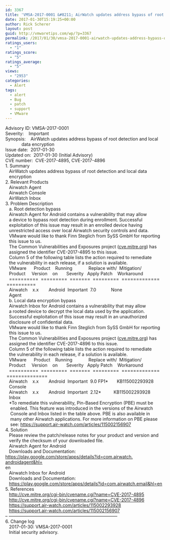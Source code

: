 ```yaml
---
id: 3367
title: 'VMSA-2017-0001 &#8211; AirWatch updates address bypass of root detection and local data encryption'
date: 2017-01-30T15:19:25+00:00
author: Rick Scherer
layout: post
guid: http://vmwaretips.com/wp/?p=3367
permalink: /2017/01/30/vmsa-2017-0001-airwatch-updates-address-bypass-of-root-detection-and-local-data-encryption/
ratings_users:
  - "1"
ratings_score:
  - "5"
ratings_average:
  - "5"
views:
  - "2953"
categories:
  - Alert
tags:
  - alert
  - Bug
  - patch
  - support
  - VMware
---
```

<div>
  Advisory ID: VMSA-2017-0001
</div>

<div>
  Severity:    Important
</div>

<div>
  Synopsis:    AirWatch updates address bypass of root detection and local
</div>

<div>
               data encryption
</div>

<div>
  Issue date:  <span class="aBn" tabindex="0" data-term="goog_451499067"><span class="aQJ">2017-01-30</span></span>
</div>

<div>
  Updated on:  <span class="aBn" tabindex="0" data-term="goog_451499068"><span class="aQJ">2017-01-30</span></span> (Initial Advisory)
</div>

<div>
  CVE number:  CVE-2017-4895, CVE-2017-4896
</div>

<div>
</div>

<div>
  1. Summary
</div>

<div>
</div>

<div>
     AirWatch updates address bypass of root detection and local data
</div>

<div>
     encryption
</div>

<div>
</div>

<!--more-->

<div>
</div>

<div>
  2. Relevant Products
</div>

<div>
</div>

<div>
     Airwatch Agent
</div>

<div>
     Airwatch Console
</div>

<div>
     AirWatch Inbox
</div>

<div>
</div>

<div>
  3. Problem Description
</div>

<div>
</div>

<div>
     a. Root detection bypass
</div>

<div>
</div>

<div>
     Airwatch Agent for Android contains a vulnerability that may allow
</div>

<div>
     a device to bypass root detection during enrollment. Successful
</div>

<div>
     exploitation of this issue may result in an enrolled device having
</div>

<div>
     unrestricted access over local Airwatch security controls and data.
</div>

<div>
</div>

<div>
     VMware would like to thank Finn Steglich from SySS GmbH for reporting
</div>

<div>
     this issue to us.
</div>

<div>
</div>

<div>
     The Common Vulnerabilities and Exposures project (<a href="http://cve.mitre.org/" target="_blank" data-saferedirecturl="https://www.google.com/url?hl=en&q=http://cve.mitre.org&source=gmail&ust=1485901094156000&usg=AFQjCNF1Bmjggy81AbeDv78KakbZaKEYcw">cve.mitre.org</a>) has
</div>

<div>
     assigned the identifier CVE-2017-4895 to this issue.
</div>

<div>
</div>

<div>
     Column 5 of the following table lists the action required to remediate
</div>

<div>
     the vulnerability in each release, if a solution is available.
</div>

<div>
</div>

<div>
     VMware      Product    Running             Replace with/  Mitigation/
</div>

<div>
     Product     Version    on       Severity   Apply Patch    Workaround
</div>

<div>
     ==========  =========  =======  =========  =============  ==========
</div>

<div>
     Airwatch    x.x        Android  Important  7.0            None
</div>

<div>
     Agent
</div>

<div>
</div>

<div>
     b. Local data encryption bypass
</div>

<div>
</div>

<div>
     Airwatch Inbox for Android contains a vulnerability that may allow
</div>

<div>
     a rooted device to decrypt the local data used by the application.
</div>

<div>
     Successful exploitation of this issue may result in an unauthorized
</div>

<div>
     disclosure of confidential data.
</div>

<div>
</div>

<div>
     VMware would like to thank Finn Steglich from SySS GmbH for reporting
</div>

<div>
     this issue to us.
</div>

<div>
</div>

<div>
     The Common Vulnerabilities and Exposures project (<a href="http://cve.mitre.org/" target="_blank" data-saferedirecturl="https://www.google.com/url?hl=en&q=http://cve.mitre.org&source=gmail&ust=1485901094156000&usg=AFQjCNF1Bmjggy81AbeDv78KakbZaKEYcw">cve.mitre.org</a>) has
</div>

<div>
     assigned the identifier CVE-2017-4896 to this issue.
</div>

<div>
</div>

<div>
     Column 5 of the following table lists the action required to remediate
</div>

<div>
     the vulnerability in each release, if a solution is available.
</div>

<div>
</div>

<div>
     VMware      Product    Running             Replace with/  Mitigation/
</div>

<div>
     Product     Version    on       Severity   Apply Patch    Workaround
</div>

<div>
     ==========  =========  =======  =========  =============  ==============
</div>

<div>
     Airwatch    x.x        Android  Important  9.0 FP1*       KB115002293928
</div>

<div>
     Console
</div>

<div>
     Airwatch    x.x        Android  Important  2.12*          KB115002293928
</div>

<div>
     Inbox
</div>

<div>
</div>

<div>
     *To remediate this vulnerability, Pin-Based Encryption (PBE) must be
</div>

<div>
      enabled. This feature was introduced in the versions of the Airwatch
</div>

<div>
      Console and Inbox listed in the table above. PBE is also available in
</div>

<div>
      many other Airwatch applications. For more information on PBE please
</div>

<div>
      see: <a href="https://support.air-watch.com/articles/115002156907" target="_blank" data-saferedirecturl="https://www.google.com/url?hl=en&q=https://support.air-watch.com/articles/115002156907&source=gmail&ust=1485901094156000&usg=AFQjCNHtmvU9_nRHOGVvKjknzvT1F-sfTw">https://support.air-watch.com/<wbr />articles/115002156907</a>
</div>

<div>
</div>

<div>
  4. Solution
</div>

<div>
</div>

<div>
     Please review the patch/release notes for your product and version and
</div>

<div>
     verify the checksum of your downloaded file.
</div>

<div>
</div>

<div>
     Airwatch Agent for Android
</div>

<div>
     Downloads and Documentation:
</div>

<div>
</div>

<div>
  <a href="https://play.google.com/store/apps/details?id=com.airwatch.androidagent&hl=" target="_blank" data-saferedirecturl="https://www.google.com/url?hl=en&q=https://play.google.com/store/apps/details?id%3Dcom.airwatch.androidagent%26hl%3D&source=gmail&ust=1485901094156000&usg=AFQjCNFTp0_TA3ciHykSmCk_NSU8X0BldQ">https://play.google.com/store/<wbr />apps/details?id=com.airwatch.<wbr />androidagent&hl=</a>
</div>

<div>
  en
</div>

<div>
</div>

<div>
     Airwatch Inbox for Android
</div>

<div>
     Downloads and Documentation:
</div>

<div>
     <a href="https://play.google.com/store/apps/details?id=com.airwatch.email&hl=en" target="_blank" data-saferedirecturl="https://www.google.com/url?hl=en&q=https://play.google.com/store/apps/details?id%3Dcom.airwatch.email%26hl%3Den&source=gmail&ust=1485901094156000&usg=AFQjCNE2tYkinZWnfZJQlAfPpZp3i1-KVA">https://play.google.com/<wbr />store/apps/details?id=com.<wbr />airwatch.email&hl=en</a>
</div>

<div>
</div>

<div>
  5. References
</div>

<div>
</div>

<div>
     <a href="http://cve.mitre.org/cgi-bin/cvename.cgi?name=CVE-2017-4895" target="_blank" data-saferedirecturl="https://www.google.com/url?hl=en&q=http://cve.mitre.org/cgi-bin/cvename.cgi?name%3DCVE-2017-4895&source=gmail&ust=1485901094156000&usg=AFQjCNFwHejmU36GyT76blJ46CYI54B2yA">http://cve.mitre.org/cgi-bin/<wbr />cvename.cgi?name=CVE-2017-4895</a>
</div>

<div>
     <a href="http://cve.mitre.org/cgi-bin/cvename.cgi?name=CVE-2017-4896" target="_blank" data-saferedirecturl="https://www.google.com/url?hl=en&q=http://cve.mitre.org/cgi-bin/cvename.cgi?name%3DCVE-2017-4896&source=gmail&ust=1485901094156000&usg=AFQjCNGfmjmJe07tONMQbdanUOKgThYDvw">http://cve.mitre.org/cgi-bin/<wbr />cvename.cgi?name=CVE-2017-4896</a>
</div>

<div>
     <a href="https://support.air-watch.com/articles/115002293928" target="_blank" data-saferedirecturl="https://www.google.com/url?hl=en&q=https://support.air-watch.com/articles/115002293928&source=gmail&ust=1485901094156000&usg=AFQjCNHTA0eHIhlOVj-fjRRt6Ni2Z5bFbg">https://support.air-watch.<wbr />com/articles/115002293928</a>
</div>

<div>
     <a href="https://support.air-watch.com/articles/115002156907" target="_blank" data-saferedirecturl="https://www.google.com/url?hl=en&q=https://support.air-watch.com/articles/115002156907&source=gmail&ust=1485901094156000&usg=AFQjCNHtmvU9_nRHOGVvKjknzvT1F-sfTw">https://support.air-watch.<wbr />com/articles/115002156907</a>
</div>

<div>
</div>

<div>
  &#8211; &#8212;&#8212;&#8212;&#8212;&#8212;&#8212;&#8212;&#8212;&#8212;&#8212;<wbr />&#8212;&#8212;&#8212;&#8212;&#8212;&#8212;&#8212;&#8212;&#8212;&#8212;<wbr />&#8212;&#8212;&#8212;&#8212;&#8211;
</div>

<div>
</div>

<div>
  6. Change log
</div>

<div>
</div>

<div>
     <span class="aBn" tabindex="0" data-term="goog_451499069"><span class="aQJ">2017-01-30</span></span>: VMSA-2017-0001
</div>

<div>
     Initial security advisory.
</div>